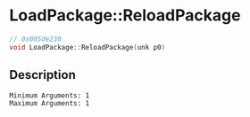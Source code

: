 # LoadPackage::ReloadPackage
```c
// 0x005de230
void LoadPackage::ReloadPackage(unk p0)
```
## Description
```
Minimum Arguments: 1
Maximum Arguments: 1
```
